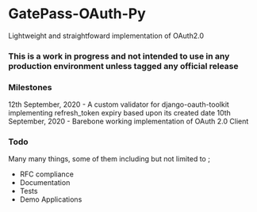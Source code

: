# GatePass-OAuth-Py
Lightweight and straightfoward implementation of OAuth2.0

### This is a work in progress and not intended to use in any production environment unless tagged any official release

### Milestones
12th September, 2020 - A custom validator for django-oauth-toolkit implementing refresh_token expiry based upon its created date
10th September, 2020 - Barebone working implementation of OAuth 2.0 Client

### Todo
Many many things, some of them including but not limited to ; 
- RFC compliance
- Documentation
- Tests
- Demo Applications
